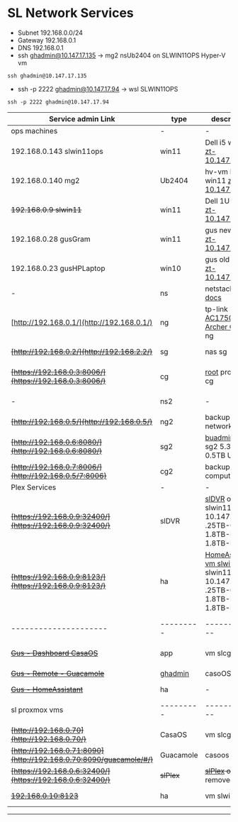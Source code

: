 # SL Network Services

- Subnet 192.168.0.0/24
- Gateway 192.168.0.1
- DNS 192.168.0.1
- ssh ghadmin@10.147.17.135 -> mg2 nsUb2404 on SLWIN11OPS Hyper-V vm
```
ssh ghadmin@10.147.17.135
```
- ssh -p 2222 ghadmin@10.147.17.94 -> wsl SLWIN11OPS
```
ssh -p 2222 ghadmin@10.147.17.94
```

| Service admin Link  | type    | description | location    | mac |
|---------------------|---------|-------------|-------------|-----|
| ops machines | - | - | - | na |
| 192.168.0.143  slwin11ops  | win11 | Dell i5 win11 [zt-10.147.17.94](https://my.zerotier.com/network/d5e5fb65371eb4a4) | sl | xx |
| 192.168.0.140  mg2  | Ub2404 | hv-vm Dell i5 win11 [zt-10.147.17.135](https://my.zerotier.com/network/d5e5fb65371eb4a4) | sl | 00:15:5d:09:bf:02 |
| ~~192.168.0.9  slwin11~~  | win11 | Dell 1U win11 [zt-10.147.17.198](https://my.zerotier.com/network/d5e5fb65371eb4a4) | sl | 00-15-17-5B-F2-80 |
| 192.168.0.28 gusGram	| win11 | gus new laptop [zt-10.147.17.190](https://my.zerotier.com/network/d5e5fb65371eb4a4) | sl | AC-74-B1-02-FB-CF |	
| 192.168.0.23 gusHPLaptop	| win10 | gus old laptop [zt-10.147.17.??](https://my.zerotier.com/network/d5e5fb65371eb4a4) | sl | 00-23-8B-86-38-61 |	
| - | ns | netstack [ns docs](https://netstack.org/docs/) | - | - |
| [http://192.168.0.1/](http://192.168.0.1/) | ng | tp-link [AC1750 Archer C7 doc](https://static.tp-link.com/res/down/doc/Archer_C7_V1_UG.pdf) ng | sl gb | 18-A6-F7-31-9C-06 |
| ~~[http://192.168.0.2/](http://192.168.2.2/)~~ | sg | nas sg | vm on cg | na |
| ~~[https://192.168.0.3:8006/](https://192.168.0.3:8006/)~~ | cg | [root](https://192.168.0.3:8006/) proxmox cg | cg on i3 macmini hw | moved to cf |
| - | ns2 | - | ns backup | na |
| ~~[http://192.168.0.5/](http://192.168.0.5/)~~ | ng2 | backup network gw | sl gb | na |
| ~~[http://192.168.0.6:8080/](http://192.168.0.6:8080/)~~ | sg2 | [buadmin](http://192.168.0.6:8080/) qnap sg2 5.3TB Raid 0.5TB Used | sl-sb-sw3p2 | 00-08-9B-E2-83-93 |
| ~~[http://192.168.0.7:8006/](http://192.168.0.5/7:8006)~~ | cg2 | backup compute gw | sl gb | na |
| Plex Services | - | - | - | na |
| ~~[https://192.168.0.9:32400/](https://192.168.0.9:32400/)~~ | slDVR | [slDVR](https://24.216.208.251:32500) on slwin11 -zt-10.147.17.198 .25TB-C 1.8TB-D 1.8TB-E | win app | 00-15-17-5B-F2-80 |
| ~~[https://192.168.0.9:8123/](https://192.168.0.9:8123/)~~ | ha | [HomeAssistant vm slwin11](https://192.168.0.9:8123/) on slwin11 -zt-10.147.17.198 .25TB-C 1.8TB-D 1.8TB-E | win app | 00-15-17-5B-F2-80 |
|---------------------|---------|-------------|-------------|-----|
| ~~[Gus - Dashboard CasaOS](http://192.168.0.70/)~~ | app |  vm slcg-100 | na | 08-00-27-84-49-45 |
| ~~[Gus - Remote - Guacamole](http://192.168.0.70:8090/guacamole/#/)~~  | [ghadmin](http://192.168.0.70:8090/guacamole/#/) | casoOS app | na | 08-00-27-84-49-xx |
| ~~[Gus - HomeAssistant](192.168.0.9:8123)~~ | ha | - | - | na |
| sl proxmox vms |---------|-------------|-------------|-----|
| ~~[http://192.168.0.70](http://192.168.0.70/)~~  | CasaOS | vm slcg-100 | sl | 08-00-27-84-49-45 |
| ~~[http://192.168.0.71:8090](http://192.168.0.70:8090/guacamole/#/)~~  | Guacamole | casoos app | sl | 08-00-27-84-49-xx |
| ~~[https://192.168.0.6:32400/](https://192.168.0.6:32400/)~~ | ~~slPlex~~ | ~~[slPlex](https://24.216.208.251:32400) on sg2~~ removed | vm sl-101 | 00-08-9B-E2-83-93 |
| ~~[192.168.0.10:8123](http://192.168.0.10:8123/)~~  | ha | vm slwin11 | sl | 08-00-27-84-49-45 |

---
